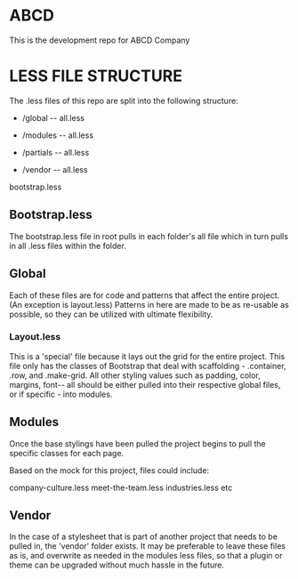 ABCD
====

This is the development repo for ABCD Company


# LESS FILE STRUCTURE

The .less files of this repo are split into the following structure:

- /global
-- all.less

- /modules
-- all.less

- /partials
-- all.less

- /vendor
-- all.less

bootstrap.less

## Bootstrap.less

The bootstrap.less file in root pulls in each folder's all file which in turn pulls in all .less files within the folder.

## Global 

Each of these files are for code and patterns that affect the entire project. (An exception is layout.less) Patterns in here are made to be as re-usable as possible, so they can be utilized with ultimate flexibility. 

### Layout.less

This is a 'special' file because it lays out the grid for the entire project. This file only has the classes of Bootstrap that deal with scaffolding - .container, .row, and .make-grid. All other styling values such as  padding, color, margins, font-- all should be either pulled into their respective global files, or if specific - into modules.

## Modules

Once the base stylings have been pulled the project begins to pull the specific classes for each page.

Based on the mock for this project, files could include:

company-culture.less
meet-the-team.less
industries.less
etc

## Vendor 

In the case of a stylesheet that is part of another project that needs to be pulled in, the 'vendor' folder exists. It may
be preferable to leave these files as is, and overwrite as needed in the modules less files, so that a plugin or theme
can be upgraded without much hassle in the future.




